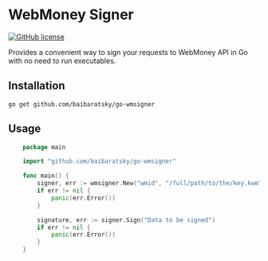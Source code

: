 WebMoney Signer
===============
[![GitHub license](https://img.shields.io/github/license/baibaratsky/go-wmsigner.svg)](https://github.com/baibaratsky/go-wmsigner)

Provides a convenient way to sign your requests to WebMoney API in Go with no need to run executables.



Installation
------------
```
go get github.com/baibaratsky/go-wmsigner
```

Usage
-----
```go
    package main

    import "github.com/baibaratsky/go-wmsigner"

    func main() {
        signer, err := wmsigner.New("wmid", "/full/path/to/the/key.kwm", "password")
        if err != nil {
            panic(err.Error())
        }

        signature, err := signer.Sign("Data to be signed")
        if err != nil {
            panic(err.Error())
        }
    }
```
